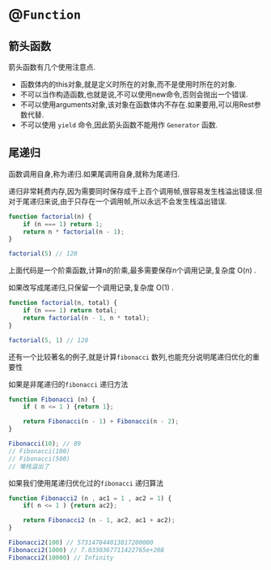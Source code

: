 # @`Function`

## 箭头函数

箭头函数有几个使用注意点.

- 函数体内的this对象,就是定义时所在的对象,而不是使用时所在的对象.
- 不可以当作构造函数,也就是说,不可以使用new命令,否则会抛出一个错误.
- 不可以使用arguments对象,该对象在函数体内不存在.如果要用,可以用Rest参数代替.
- 不可以使用 `yield` 命令,因此箭头函数不能用作 `Generator` 函数.

## 尾递归

函数调用自身,称为递归.如果尾调用自身,就称为尾递归.

递归非常耗费内存,因为需要同时保存成千上百个调用帧,很容易发生栈溢出错误.但对于尾递归来说,由于只存在一个调用帧,所以永远不会发生栈溢出错误.

```javascript
function factorial(n) {
    if (n === 1) return 1;
    return n * factorial(n - 1);
}

factorial(5) // 120
```

上面代码是一个阶乘函数,计算n的阶乘,最多需要保存n个调用记录,复杂度 O(n) .

如果改写成尾递归,只保留一个调用记录,复杂度 O(1) .

```javascript
function factorial(n, total) {
    if (n === 1) return total;
    return factorial(n - 1, n * total);
}

factorial(5, 1) // 120
```

还有一个比较著名的例子,就是计算`fibonacci` 数列,也能充分说明尾递归优化的重要性

如果是非尾递归的`fibonacci` 递归方法

```javascript
function Fibonacci (n) {
    if ( n <= 1 ) {return 1};

    return Fibonacci(n - 1) + Fibonacci(n - 2);
}

Fibonacci(10); // 89
// Fibonacci(100)
// Fibonacci(500)
// 堆栈溢出了
```

如果我们使用尾递归优化过的`fibonacci` 递归算法

```javascript
function Fibonacci2 (n , ac1 = 1 , ac2 = 1) {
    if( n <= 1 ) {return ac2};

    return Fibonacci2 (n - 1, ac2, ac1 + ac2);
}

Fibonacci2(100) // 573147844013817200000
Fibonacci2(1000) // 7.0330367711422765e+208
Fibonacci2(10000) // Infinity
```

